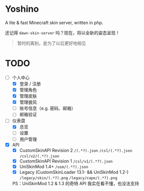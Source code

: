 # Yoshino
A lite &amp; fast Minecraft skin server, written in php.

还记得 `dawn-skin-server` 吗？现在，将以全新的姿态呈现！

> 暂时的离别，是为了以后更好地相见

# TODO

- [ ] 个人中心
  - [x] 登录 / 注册
  - [x] 管理角色
  - [x] 管理皮肤
  - [x] 管理披风
  - [ ] 账号信息（e.g. 密码、邮箱）
  - [ ] 邮箱验证
- [ ] 仪表盘
  - [x] 总览
  - [ ] 设置
  - [ ] 用户管理
- [x] API
  - [x] CustomSkinAPI Revision 2 `/(.*?).json` `/csl/(.*?).json` `/csl/v2/(.*?).json`
  - [x] CustomSkinAPI Revision 1 `/csl/v1/(.*?).json`
  - [x] UniSkinMod 1.4+ `/usm/(.*?).json`
  - [x] Legacy (CustomSkinLoader 13.1- && UniSkinMod 1.2-) `/legacy/skin/(.*?).png` `/legacy/cape/(.*?).png`

  PS：UniSkinMod 1.2 & 1.3 的奇特 API 我实在看不懂，也没法支持